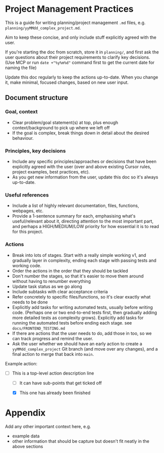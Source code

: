 # Project Management Practices

This is a guide for writing planning/project management `.md` files, e.g. `planning/yyMMdd_complex_project.md`.

Aim to keep these concise, and only include stuff explicitly agreed with the user.

If you're starting the doc from scratch, store it in `planning/`, and first ask the user questions about their project requirements to clarify key decisions. (Use MCP or run `date +"%y%m%d"` command first to get the current date for naming the file)

Update this doc regularly to keep the actions up-to-date. When you change it, make minimal, focused changes, based on new user input.


## Document structure

### Goal, context

- Clear problem/goal statement(s) at top, plus enough context/background to pick up where we left off
- If the goal is complex, break things down in detail about the desired behaviour.

### Principles, key decisions

- Include any specific principles/approaches or decisions that have been explicitly agreed with the user (over and above existing Cursor rules, project examples, best practices, etc).
- As you get new information from the user, update this doc so it's always up-to-date.


### Useful references

- Include a list of highly relevant documentation, files, functions, webpages, etc.
- Provide a 1-sentence summary for each, emphasising what's useful/relevant about it, directing attention to the most important part, and perhaps a HIGH/MEDIUM/LOW priority for how essential it is to read for this project.


### Actions

- Break into lots of stages. Start with a really simple working v1, and gradually layer in complexity, ending each stage with passing tests and working code.
- Order the actions in the order that they should be tackled
- Don't number the stages, so that it's easier to move them around without having to renumber everything
- Update task status as we go along
- Include subtasks with clear acceptance criteria
- Refer concretely to specific files/functions, so it's clear exactly what needs to be done
- Explicitly add tasks for writing automated tests, usually before writing code. (Perhaps one or two end-to-end tests first, then gradually adding more detailed tests as complexity grows). Explicitly add tasks for running the automated tests before ending each stage. see `docs/FRONTEND_TESTING.md`
- If there are actions that the user needs to do, add those in too, so we can track progress and remind the user.
- Ask the user whether we should have an early action to create a `yyMMdd_complex_project` Git branch (and move over any changes), and a final action to merge that back into `main`.


Example action:

- [ ] This is a top-level action description line
  - [ ] It can have sub-points that get ticked off
  - [x] This one has already been finished


# Appendix

Add any other important context here, e.g.
- example data
- other information that should be capture but doesn't fit neatly in the above sections
